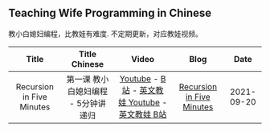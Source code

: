 ## Teaching Wife Programming in Chinese
教小白媳妇编程，比教娃有难度. 不定期更新，对应教娃视频。

| Title | Title Chinese | Video | Blog | Date |
|:----:|:----:|:-------:|:----:|:----:|
| Recursion in Five Minutes | 第一课 教小白媳妇编程 - 5分钟讲递归 | [Youtube](https://youtu.be/ZuEf7dyjL3k) - [B站](https://www.bilibili.com/video/BV1EQ4y1k7TV/) - [英文教娃 Youtube](https://www.youtube.com/watch?v=uMD-9jdqxOA) - [英文教娃 B站](https://www.bilibili.com/video/BV1Va411F7qT/) | [Recursion in Five Minutes](https://helloacm.com/teaching-kids-programming-recursion-in-five-minutes/) | 2021-09-20 |
